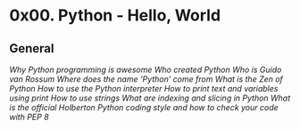 # 0x00. Python - Hello, World
## General

*Why Python programming is awesome*
*Who created Python*
*Who is Guido van Rossum*
*Where does the name ‘Python’ come from*
*What is the Zen of Python*
*How to use the Python interpreter*
*How to print text and variables using print*
*How to use strings*
*What are indexing and slicing in Python*
*What is the official Holberton Python coding style and how to check your code with PEP 8*
